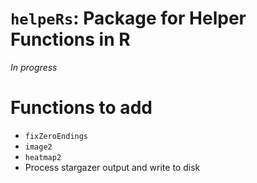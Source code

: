 # `helpeRs`: Package for Helper Functions in R

*In progress*

# Functions to add
- `fixZeroEndings`
- `image2`
- `heatmap2`
- Process stargazer output and write to disk  
